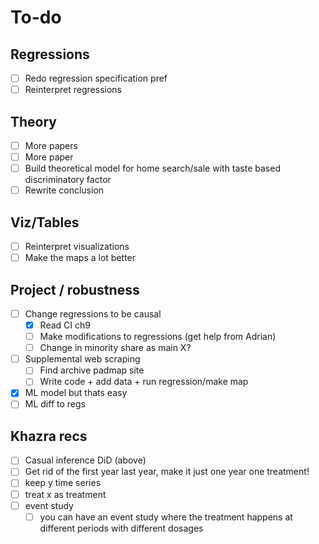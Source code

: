 # To-do

## Regressions

- [ ] Redo regression specification pref
- [ ] Reinterpret regressions

## Theory

- [ ] More papers
- [ ] More paper
- [ ] Build theoretical model for home search/sale with taste based discriminatory factor
- [ ] Rewrite conclusion

## Viz/Tables

- [ ] Reinterpret visualizations
- [ ] Make the maps a lot better

## Project / robustness

- [ ] Change regressions to be causal
  - [x] Read CI ch9
  - [ ] Make modifications to regressions (get help from Adrian)
  - [ ] Change in minority share as main X?
- [ ] Supplemental web scraping
  - [ ] Find archive padmap site
  - [ ] Write code + add data + run regression/make map
- [x] ML model but thats easy
- [ ] ML diff to regs

## Khazra recs

- [ ] Casual inference DiD (above)
- [ ] Get rid of the first year last year, make it just one year one treatment!
- [ ] keep y time series
- [ ] treat x as treatment
- [ ] event study 
  - [ ] you can have an event study where the treatment happens at different periods with different dosages
